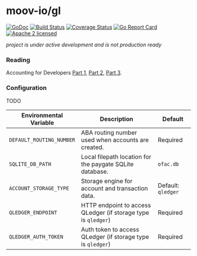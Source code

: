 moov-io/gl
===

[![GoDoc](https://godoc.org/github.com/moov-io/gl?status.svg)](https://godoc.org/github.com/moov-io/gl)
[![Build Status](https://travis-ci.com/moov-io/gl.svg?branch=master)](https://travis-ci.com/moov-io/gl)
[![Coverage Status](https://codecov.io/gh/moov-io/gl/branch/master/graph/badge.svg)](https://codecov.io/gh/moov-io/gl)
[![Go Report Card](https://goreportcard.com/badge/github.com/moov-io/gl)](https://goreportcard.com/report/github.com/moov-io/gl)
[![Apache 2 licensed](https://img.shields.io/badge/license-Apache2-blue.svg)](https://raw.githubusercontent.com/moov-io/gl/master/LICENSE)

*project is under active development and is not production ready*

### Reading

Accounting for Developers [Part 1](https://docs.google.com/document/d/1HDLRa6vKpclO1JtxbGB5NeAYWf8cf1UMGy22o8OZZq4/edit#heading=h.jo5avukxj1q), [Part 2](https://docs.google.com/document/d/1qhtirHUzPu7Od7yX3A4kA424tjFCv5Kbi42xj49tKlw/edit), [Part 3](https://docs.google.com/document/d/1kIwonczHvJLgzcijLtljHc5fccQ6fKI6TodhnGYHCEA/edit).

### Configuration

TODO

| Environmental Variable | Description | Default |
|-----|-----|-----|
| `DEFAULT_ROUTING_NUMBER` | ABA routing number used when accounts are created. | Required |
| `SQLITE_DB_PATH`| Local filepath location for the paygate SQLite database. | `ofac.db` |
| `ACCOUNT_STORAGE_TYPE` | Storage engine for account and transaction data. | Default: `qledger` |
| `QLEDGER_ENDPOINT` | HTTP endpoint to access QLedger (if storage type is `qledger`) | Required |
| `QLEDGER_AUTH_TOKEN` | Auth token to access QLedger (if storage type is `qledger`) | Required |
